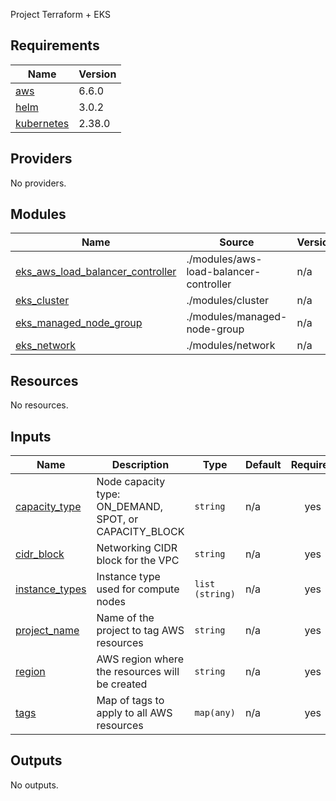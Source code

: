 Project Terraform + EKS
<!-- BEGIN_TF_DOCS -->
## Requirements

| Name | Version |
|------|---------|
| <a name="requirement_aws"></a> [aws](#requirement\_aws) | 6.6.0 |
| <a name="requirement_helm"></a> [helm](#requirement\_helm) | 3.0.2 |
| <a name="requirement_kubernetes"></a> [kubernetes](#requirement\_kubernetes) | 2.38.0 |

## Providers

No providers.

## Modules

| Name | Source | Version |
|------|--------|---------|
| <a name="module_eks_aws_load_balancer_controller"></a> [eks\_aws\_load\_balancer\_controller](#module\_eks\_aws\_load\_balancer\_controller) | ./modules/aws-load-balancer-controller | n/a |
| <a name="module_eks_cluster"></a> [eks\_cluster](#module\_eks\_cluster) | ./modules/cluster | n/a |
| <a name="module_eks_managed_node_group"></a> [eks\_managed\_node\_group](#module\_eks\_managed\_node\_group) | ./modules/managed-node-group | n/a |
| <a name="module_eks_network"></a> [eks\_network](#module\_eks\_network) | ./modules/network | n/a |

## Resources

No resources.

## Inputs

| Name | Description | Type | Default | Required |
|------|-------------|------|---------|:--------:|
| <a name="input_capacity_type"></a> [capacity\_type](#input\_capacity\_type) | Node capacity type: ON\_DEMAND, SPOT, or CAPACITY\_BLOCK | `string` | n/a | yes |
| <a name="input_cidr_block"></a> [cidr\_block](#input\_cidr\_block) | Networking CIDR block for the VPC | `string` | n/a | yes |
| <a name="input_instance_types"></a> [instance\_types](#input\_instance\_types) | Instance type used for compute nodes | `list (string)` | n/a | yes |
| <a name="input_project_name"></a> [project\_name](#input\_project\_name) | Name of the project to tag AWS resources | `string` | n/a | yes |
| <a name="input_region"></a> [region](#input\_region) | AWS region where the resources will be created | `string` | n/a | yes |
| <a name="input_tags"></a> [tags](#input\_tags) | Map of tags to apply to all AWS resources | `map(any)` | n/a | yes |

## Outputs

No outputs.
<!-- END_TF_DOCS -->